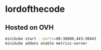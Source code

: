 # lordofthecode

## Hosted on OVH

```bash
minikube start --ports=80:30080,443:30443
minikube addons enable metrics-server
```
